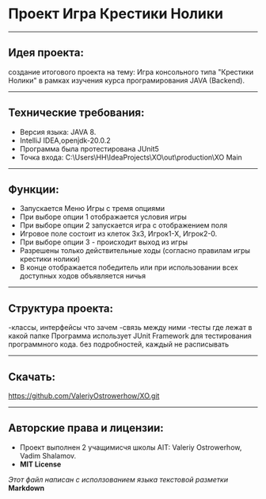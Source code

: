 # **Проект Игра Крестики Нолики**
____________________________________________________________________

## Идея проекта:
создание итогового проекта на тему: Игра консольного типа "Крестики Нолики" в рамках изучения курса програмирования JAVA (Backend).

---

## Технические требования:
* Версия языка: JAVA 8.
* IntelliJ IDEA,openjdk-20.0.2
* Программа была протестирована JUnit5
* Точка входа:  C:\Users\HH\IdeaProjects\XO\out\production\XO Main 

---

## Функции:
* Запускается Меню Игры с тремя опциями
* При выборе опции 1 отображается условия игры
* При выборе опции 2 запускается игра с отображением поля
* Игровое поле состоит из клеток 3x3, Игрок1-Х, Игрок2-0.
* При выборе опции 3 - происходит выход из игры
* Разрешены только действительные ходы (согласно правилам игры крестики нолики)
* В конце отображается победитель или при использовании всех доступных ходов объявляется ничья

---

## Структура проекта:
-классы, интерфейсы что зачем
-связь между ними
-тесты где лежат в какой папке
Программа использует JUnit Framework для тестирования программного кода.
без подробностей, каждый не расписывать
 
---

## Скачать:
https://github.com/ValeriyOstrowerhow/XO.git

---

## Авторские права и лицензии:
* Проект выполнен 2 учащимисчя школы AIT: Valeriy Ostrowerhow, Vadim Shalamov.
* **MIT License**

*Этот файл написан с исползованием языка текстовой разметки* **Markdown**